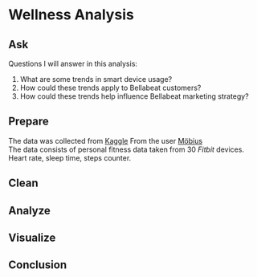 # Wellness Analysis
## Ask
Questions I will answer in this analysis:
1. What are some trends in smart device usage?
2. How could these trends apply to Bellabeat customers?
3. How could these trends help influence Bellabeat marketing strategy?
## Prepare
The data was collected from [Kaggle](https://www.kaggle.com/arashnic/fitbit) From the user [Möbius](https://www.kaggle.com/arashnic)  
The data consists of personal fitness data taken from 30 *Fitbit* devices.  
Heart rate, sleep time, steps counter.
## Clean
## Analyze
## Visualize
## Conclusion
